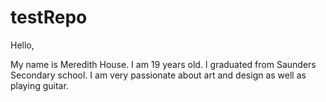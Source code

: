# testRepo

Hello,

My name is Meredith House. I am 19 years old. I graduated from Saunders Secondary school. I am very passionate about
art and design as well as playing guitar. 
